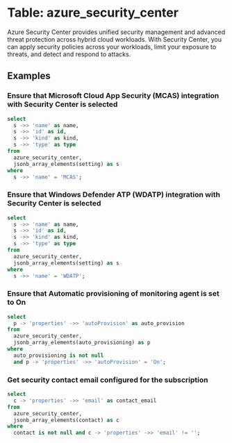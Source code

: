 # Table: azure_security_center

Azure Security Center provides unified security management and advanced threat protection across hybrid cloud workloads. With Security Center, you can apply security policies across your workloads, limit your exposure to threats, and detect and respond to attacks.

## Examples

### Ensure that Microsoft Cloud App Security (MCAS) integration with Security Center is selected

```sql
select
  s ->> 'name' as name,
  s ->> 'id' as id,
  s ->> 'kind' as kind,
  s ->> 'type' as type
from
  azure_security_center,
  jsonb_array_elements(setting) as s
where
  s ->> 'name' = 'MCAS';
```

### Ensure that Windows Defender ATP (WDATP) integration with Security Center is selected

```sql
select
  s ->> 'name' as name,
  s ->> 'id' as id,
  s ->> 'kind' as kind,
  s ->> 'type' as type
from
  azure_security_center,
  jsonb_array_elements(setting) as s
where
  s ->> 'name' = 'WDATP';
```

### Ensure that Automatic provisioning of monitoring agent is set to On

```sql
select
  p -> 'properties' ->> 'autoProvision' as auto_provision
from
  azure_security_center,
  jsonb_array_elements(auto_provisioning) as p
where
  auto_provisioning is not null
  and p -> 'properties' ->> 'autoProvision' = 'On';
```

### Get security contact email configured for the subscription

```sql
select
  c -> 'properties' ->> 'email' as contact_email
from
  azure_security_center,
  jsonb_array_elements(contact) as c
where
  contact is not null and c -> 'properties' ->> 'email' != '';
```
